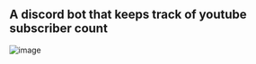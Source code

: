 ## A discord bot that keeps track of youtube subscriber count

![image](https://i.imgur.com/gm87w1G.png)
